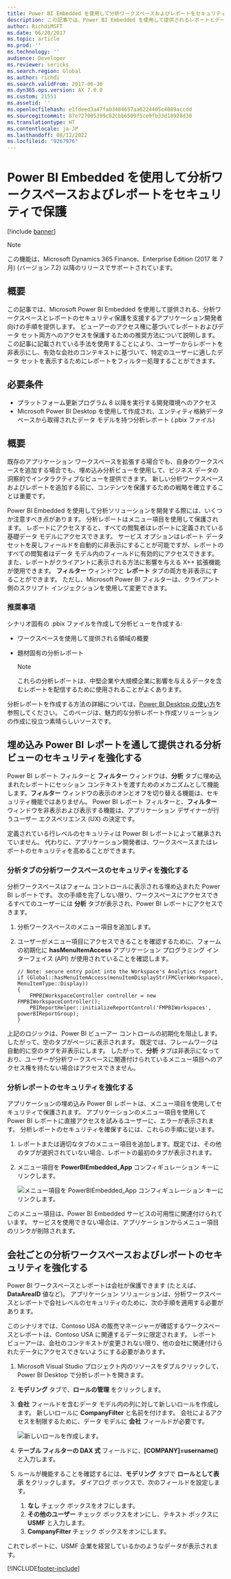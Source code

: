 ```yaml
---
title: Power BI Embedded を使用して分析ワークスペースおよびレポートをセキュリティで保護
description: この記事では、Power BI Embedded を使用して提供されるレポートとデータ セットの両方へのアクセスを保護するための推奨方法について説明します。
author: RichdiMSFT
ms.date: 06/20/2017
ms.topic: article
ms.prod: ''
ms.technology: ''
audience: Developer
ms.reviewer: sericks
ms.search.region: Global
ms.author: richdi
ms.search.validFrom: 2017-06-30
ms.dyn365.ops.version: AX 7.0.0
ms.custom: 21551
ms.assetid: ''
ms.openlocfilehash: e1fdeed3a47fa03484657aa6224405c4089accdd
ms.sourcegitcommit: 87e727005399c82cbb6509f5ce9fb33d18928d30
ms.translationtype: HT
ms.contentlocale: ja-JP
ms.lasthandoff: 08/12/2022
ms.locfileid: "9267976"
---
```

# <a name="help-secure-analytical-workspaces-and-reports-by-using-power-bi-embedded"></a>Power BI Embedded を使用して分析ワークスペースおよびレポートをセキュリティで保護

[!include [banner](../includes/banner.md)]

> [!NOTE]
> この機能は、Microsoft Dynamics 365 Finance、Enterprise Edition (2017 年 7 月) (バージョン 7.2) 以降のリリースでサポートされています。

## <a name="introduction"></a>概要
この記事では、Microsoft Power BI Embedded を使用して提供される、分析ワークスペースとレポートのセキュリティ保護を支援するアプリケーション開発者向けの手順を提供します。 ビューアーのアクセス権に基づいてレポートおよびデータ セット両方へのアクセスを保護するための推奨方法について説明します。 この記事に記載されている手法を使用することにより、ユーザーからレポートを非表示にし、有効な会社のコンテキストに基づいて、特定のユーザーに適したデータ セットを表示するためにレポートをフィルター処理することができます。

## <a name="prerequisites"></a>必要条件
+ プラットフォーム更新プログラム 8 以降を実行する開発環境へのアクセス
+ Microsoft Power BI Desktop を使用して作成され、エンティティ格納データベースから取得されたデータ モデルを持つ分析レポート (.pbix ファイル)

## <a name="overview"></a>概要
既存のアプリケーション ワークスペースを拡張する場合でも、自身のワークスペースを追加する場合でも、埋め込み分析ビューを使用して、ビジネス データの洞察的でインタラクティブなビューを提供できます。 新しい分析ワークスペースおよびレポートを追加する前に、コンテンツを保護するための戦略を確立することは重要です。

Power BI Embedded を使用して分析ソリューションを開発する際には、いくつか注意すべき点があります。 分析レポートはメニュー項目を使用して保護されます。 レポートにアクセスすると、すべての閲覧者はレポートに定義されている基礎データ モデルにアクセスできます。 サービス オプションはレポート データ セットを戻しフィールドを自動的に非表示にすることが可能ですが、レポートのすべての閲覧者はデータ モデル内のフィールドに有効的にアクセスできます。 また、レポートがクライアントに表示される方法に影響を与える X++ 拡張機能が使用できます。 **フィルター** ウィンドウと **レポート** タブの両方を非表示にすることができます。 ただし、Microsoft Power BI フィルターは、クライアント側のスクリプト インジェクションを使用して変更できます。

### <a name="recommendation"></a>推奨事項
シナリオ固有の .pbix ファイルを作成して分析ビューを作成する:

+ ワークスペースを使用して提供される領域の概要
+ 題材固有の分析レポート

    > [!NOTE]
    > これらの分析レポートは、中堅企業や大規模企業に影響を与えるデータを含むレポートを配信するために使用されることがよくあります。

分析レポートを作成する方法の詳細については、[Power BI Desktop の使い方](https://powerbi.microsoft.com/documentation/powerbi-desktop-getting-started/)を参照してください。 このページは、魅力的な分析レポート作成ソリューションの作成に役立つ素晴らしいソースです。

## <a name="help-secure-analytical-views-that-are-provided-through-embedded-power-bi-reports"></a>埋め込み Power BI レポートを通して提供される分析ビューのセキュリティを強化する
Power BI レポート フィルターと **フィルター** ウィンドウは、**分析** タブに埋め込まれたレポートにセッション コンテキストを渡すためのメカニズムとして機能します。**フィルター** ウィンドウの表示のオンとオフを切り替える機能は、セキュリティ機能ではありません。 Power BI レポート フィルターと、**フィルター** ウィンドウを非表示および表示する機能は、アプリケーション デザイナーが行うユーザー エクスペリエンス (UX) の決定です。

定義されている行レベルのセキュリティは Power BI レポートによって継承されていません。 代わりに、アプリケーション開発者は、ワークスペースまたはレポートのセキュリティを高めることができます。

### <a name="help-secure-analytical-workspaces-on-the-analytics-tab"></a>分析タブの分析ワークスペースのセキュリティを強化する
分析ワークスペースはフォーム コントロールに表示される埋め込まれた Power BI レポートです。 次の手順を完了しない限り、ワークスペースにアクセスできるすべてのユーザーには **分析** タブが表示され、Power BI レポートにアクセスできます。

1. 分析ワークスペースのメニュー項目を追加します。
2. ユーザーがメニュー項目にアクセスできることを確認するために、フォームの初期化に **hasMenuItemAccess** アプリケーション プログラミング インターフェイス (API) が使用されていることを確認します。

    ```xpp
    // Note: secure entry point into the Workspace's Analytics report
    if (Global::hasMenuItemAccess(menuItemDisplayStr(FMClerkWorkspace), MenuItemType::Display))
    {
        FMPBIWorkspaceController controller = new FMPBIWorkspaceController();
        PBIReportHelper::initializeReportControl('FMPBIWorkspaces', powerBIReportGroup);
    }
    ```

上記のロジックは、Power BI ビューアー コントロールの初期化を阻止します。 したがって、空のタブがページに表示されます。 既定では、フレームワークは自動的に空のタブを非表示にします。 したがって、**分析** タブは非表示になっており、ユーザーが分析ワークスペースに関連付けられているメニュー項目へのアクセス権を持たない場合はアクセスできません。

### <a name="help-secure-analytical-reports"></a>分析レポートのセキュリティを強化する
アプリケーションの埋め込み Power BI レポートは、メニュー項目を使用してセキュリティで保護されます。 アプリケーションのメニュー項目を使用して Power BI レポートに直接アクセスを試みるユーザーに、エラーが表示されます。 分析レポートのセキュリティを確保するには、これらの手順に従います。

1. レポートまたは適切なタブのメニュー項目を追加します。既定では、その他のタブが選択されていない場合、レポートの最初のタブが表示されます。
2. メニュー項目を **PowerBIEmbedded\_App** コンフィギュレーション キーにリンクします。

    ![メニュー項目を PowerBIEmbedded_App コンフィギュレーション キーにリンクします。](media/secure-workspace-key.png)

このメニュー項目は、Power BI Embedded サービスの可用性に関連付けられています。 サービスを使用できない場合は、アプリケーションからメニュー項目のリンクが削除されます。

## <a name="help-secure-analytical-workspaces-and-reports-by-company"></a>会社ごとの分析ワークスペースおよびレポートのセキュリティを強化する
Power BI ワークスペースとレポートは会社が保護できます (たとえば、**DataAreaID** 値など)。 アプリケーション ソリューションは、分析ワークスペースとレポートで会社レベルのセキュリティのために、次の手順を適用する必要があります。

このシナリオでは、Contoso USA の販売マネージャーが確認するワークスペースとレポートは、Contoso USA に関連するデータに限定されます。 レポート ビューアーは、会社のコンテキストが変更されない限り、他の会社に関連付けられたデータにアクセスできないようにする必要があります。

1. Microsoft Visual Studio プロジェクト内のリソースをダブルクリックして、Power BI Desktop で分析レポートを開きます。
2. **モデリング** タブで、**ロールの管理** をクリックします。
3. **会社** フィールドを含むデータ モデル内の列に対して新しいロールを作成します。 新しいロールに **CompanyFilter** と名前を付けます。 会社によるアクセスを制限するために、データ モデルに **会社** フィールドが必要です。

    ![新しいロールを作成します。](media/secure-workspace-filter.png)

4. **テーブル フィルターの DAX 式** フィールドに、**\[COMPANY\]=username()** と入力します。
5. ルールが機能することを確認するには、**モデリング** タブで **ロールとして表示** をクリックします。 ダイアログ ボックスで、次のフィールドを設定します。

    1. **なし** チェック ボックスをオフにします。
    2. **その他のユーザー** チェック ボックスをオンにし、テキスト ボックスに **USMF** と入力します。
    3. **CompanyFilter** チェック ボックスをオンにします。

これでレポートに、USMF 企業を経営しているかのようなデータが表示されます。


[!INCLUDE[footer-include](../../../includes/footer-banner.md)]


